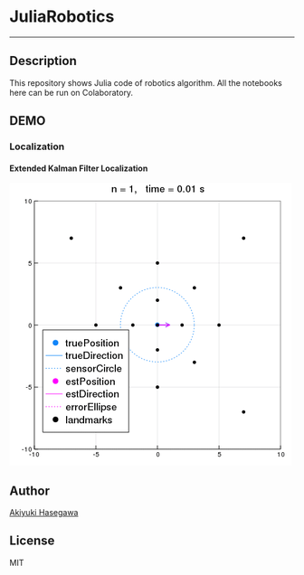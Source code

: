 # JuliaRobotics

------

## Description

This repository shows Julia code of robotics algorithm. All the notebooks here can be run on Colaboratory.


## DEMO

### Localization 
#### Extended Kalman Filter Localization
![Extended Kalman Filter Localization](https://github.com/hasesuns/JuliaRobotics/blob/master/Localization/ExtendedKalmanFilter/ExtendedKalmanFilterLocalization.gif)


## Author


[Akiyuki Hasegawa](https://github.com/hasesuns/)

## License
MIT
